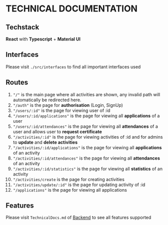 # TECHNICAL DOCUMENTATION

## Techstack

**React** with **Typescript** + **Material UI**

## Interfaces

Please visit ```./src/interfaces``` to find all important interfaces used

## Routes

1. ```"/"``` is the main page where all activities are shown, any invalid path will automatically be redirected here.
2. ```"/auth"``` is the page for **authorisation** (Login, SignUp)
3. ```"/users/:id"``` is the page for viewing user of :id
4. ```"/users/:id/applications"``` is the page for viewing all **applications** of a user
5. ```"/users/:id/attendances"``` is the page for viewing all **attendances** of a user and allows user to **request certificate**
6. ```"/activities/:id"``` is the page for viewing activities of :id and for admins to **update** and **delete activities**
7. ```"/activities/:id/applications"``` is the page for viewing all **applications** of an activity
8. ```"/activities/:id/attendances"``` is the page for viewing all **attendances** of an activity
9. ```"/activities/:id/statistics"``` is the page for viewing all **statistics** of an activity
10. ```"/activities/create``` is the page for creating activities
11. ```"/activities/update/:id"``` is the page for updating activity of :id
12. ```"/applications"``` is the page for viewing all applications

## Features

Please visit ```TechnicalDocs.md``` of [Backend](https://github.com/MinhMXC/HFG-BackEnd) to see all features supported